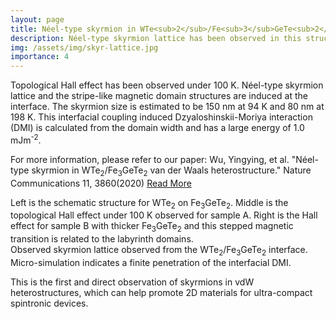 ```yaml
---
layout: page
title: Néel-type skyrmion in WTe<sub>2</sub>/Fe<sub>3</sub>GeTe<sub>2</sub> heterostructure
description: Néel-type skyrmion lattice has been observed in this structure at temperatures up to 195 K
img: /assets/img/skyr-lattice.jpg
importance: 4
---
```


Topological Hall effect has been observed under 100 K. Néel-type skyrmion lattice and the stripe-like magnetic domain structures are induced at the interface. The skyrmion size is estimated to be 150 nm at 94 K and 80 nm at 198 K. This interfacial coupling induced Dzyaloshinskii-Moriya interaction (DMI) is calculated from the domain width and has a large energy of 1.0 mJm<sup>-2</sup>.  

For more information, please refer to our paper: Wu, Yingying, et al. "Néel-type skyrmion in WTe<sub>2</sub>/Fe<sub>3</sub>GeTe<sub>2</sub> van der Waals heterostructure." Nature Communications 11, 3860(2020) [Read More](https://www.nature.com/articles/s41467-020-17566-x)



<div class="row">
    <div class="col-sm mt-3 mt-md-0">
        <img class="img-fluid rounded z-depth-1" src="{{ '/assets/img/structure.jpg' | relative_url }}" alt="" title="example image"/>
    </div>
    <div class="col-sm mt-3 mt-md-0">
        <img class="img-fluid rounded z-depth-1" src="{{ '/assets/img/the-1.jpg' | relative_url }}" alt="" title="example image"/>
    </div>
    <div class="col-sm mt-3 mt-md-0">
        <img class="img-fluid rounded z-depth-1" src="{{ '/assets/img/the-2.jpg' | relative_url }}" alt="" title="example image"/>
    </div>
</div>
<div class="caption">
    Left is the schematic structure for WTe<sub>2</sub> on Fe<sub>3</sub>GeTe<sub>2</sub>. Middle is the topological Hall effect under 100 K observed for sample A. Right is the Hall effect for sample B with thicker Fe<sub>3</sub>GeTe<sub>2</sub> and this stepped magnetic transition is related to the labyrinth domains. 
</div>
<div class="row">
    <div class="col-sm mt-3 mt-md-0">
        <img class="img-fluid rounded z-depth-1" src="{{ '/assets/img/skyrmion.jpg' | relative_url }}" alt="" title="example image"/>
    </div>
</div>
<div class="caption">
    Observed skyrmion lattice observed from the WTe<sub>2</sub>/Fe<sub>3</sub>GeTe<sub>2</sub> interface. Micro-simulation indicates a finite penetration of the interfacial DMI. 
</div>

This is the first and direct observation of skyrmions in vdW heterostructures, which can help promote 2D materials for ultra-compact spintronic devices. 



